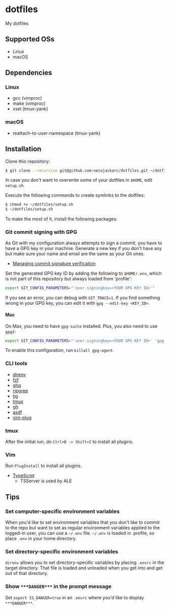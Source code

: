# dotfiles

My dotfiles

## Supported OSs

* Linux
* macOS

## Dependencies

### Linux

* gcc (vimproc)
* make (vimproc)
* xsel (tmux-yank)

### macOS

* reattach-to-user-namespace (tmux-yank)

## Installation
Clone this repository:

```sh
$ git clone --recursive git@github.com:necojackarc/dotfiles.git ~/dotfiles
```

In case you don't want to overwrite some of your dotfiles in `$HOME`, edit `setup.sh`.

Execute the following commands to create symlinks to the dotfiles:

```sh
$ chmod +x ~/dotfiles/setup.sh
$ ~/dotfiles/setup.sh
```

To make the most of it, install the following packages:

### Git commit signing with GPG

As Git with my configuration always attempts to sign a commit, you have to have a GPG key in your machine.
Generate a new key if you don't have any but make sure your name and email are the same as your Git ones.

- [Managing commit signature verification](https://docs.github.com/en/authentication/managing-commit-signature-verification)

Set the generated GPG key ID by adding the following to `$HOME/.env`, which is not part of this repository but always loaded from 'profile':

```bash
export GIT_CONFIG_PARAMETERS="'user.signingkey=<YOUR GPG KEY ID>'"
```

If you see an error, you can debug with `GIT_TRACE=1`. If you find something wrong in your GPG key, you can edit it with `gpg --edit-key <KEY_ID>`.

#### Mac

On Max, you need to have `gpg-suite` installed. Plus, you also need to use `gpg2`:

```bash
export GIT_CONFIG_PARAMETERS="'user.signingkey=<YOUR GPG KEY ID>' 'gpg.program=gpg2'"
```

To enable this configuration, run `killall gpg-agent`.

### CLI tools

* [direnv](https://github.com/direnv/direnv)
* [fzf](https://github.com/junegunn/fzf)
* [ghq](https://github.com/motemen/ghq)
* [ripgrep](https://github.com/BurntSushi/ripgrep)
* [tig](https://github.com/jonas/tig)
* [tmux](https://github.com/tmux/tmux)
* [gh](https://github.com/cli/cli)
* [asdf](https://github.com/asdf-vm/asdf)
* [vim-plug](https://github.com/junegunn/vim-plug)

### tmux
After the initial run, do `Ctrl+B -> Shift+I` to install all plugins.

### Vim
Run `PlugInstall` to install all plugins.

* [TypeScrpt](https://github.com/Microsoft/TypeScript)
  * TSServer is used by ALE

## Tips

### Set computer-specific environment variables

When you'd like to set environment variables that you don't like to commit to the repo but want to set as regular environment variables applied to the logged-in user, you can use a `~/.env` file.
`~/.env` is loaded in .profile, so place `.env` in your home directory.

### Set directory-specific environment variables

`direnv` allows you to set directory-specific variables by placing `.envrc` in the target directory. That file is loaded and unloaded when you get into and get out of that directory.

### Show `***DANGER***` in the prompt message

Set `export IS_DANGER=true` in an `.envrc` where you'd like to display `***DANGER***`.
